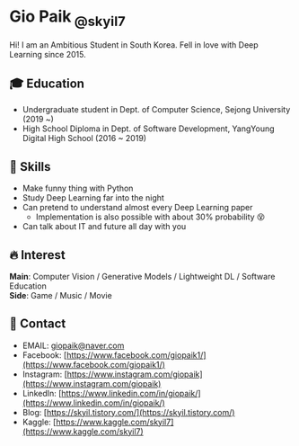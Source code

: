 # Gio Paik<sub> @skyil7</sub>
Hi! I am an Ambitious Student in South Korea. Fell in love with Deep Learning since 2015.

## 🎓 Education
- Undergraduate student in Dept. of Computer Science, Sejong University (2019 ~)
- High School Diploma in Dept. of Software Development, YangYoung Digital High School (2016 ~ 2019)

## 💪 Skills
- Make funny thing with Python
- Study Deep Learning far into the night
- Can pretend to understand almost every Deep Learning paper
    - Implementation is also possible with about 30% probability 😵
- Can talk about IT and future all day with you

## 🔥 Interest
**Main**: Computer Vision / Generative Models / Lightweight DL / Software Education   
**Side**: Game / Music / Movie

## 👋 Contact
- EMAIL: giopaik@naver.com
- Facebook: [https://www.facebook.com/giopaik1/](https://www.facebook.com/giopaik1/)
- Instagram: [https://www.instagram.com/giopaik](https://www.instagram.com/giopaik)
- LinkedIn: [https://www.linkedin.com/in/giopaik/](https://www.linkedin.com/in/giopaik/)
- Blog: [https://skyil.tistory.com/](https://skyil.tistory.com/)
- Kaggle: [https://www.kaggle.com/skyil7](https://www.kaggle.com/skyil7)
